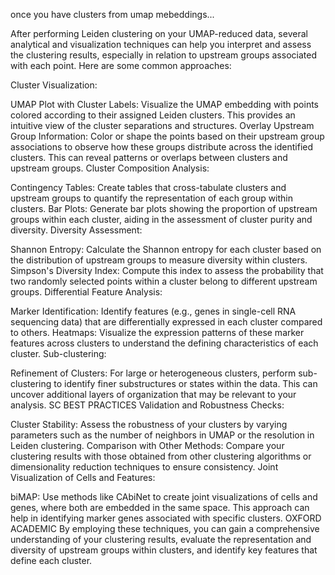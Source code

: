 once you have clusters from umap mebeddings...


After performing Leiden clustering on your UMAP-reduced data, several analytical and visualization techniques can help you interpret and assess the clustering results, especially in relation to upstream groups associated with each point. Here are some common approaches:

Cluster Visualization:

UMAP Plot with Cluster Labels: Visualize the UMAP embedding with points colored according to their assigned Leiden clusters. This provides an intuitive view of the cluster separations and structures.
Overlay Upstream Group Information: Color or shape the points based on their upstream group associations to observe how these groups distribute across the identified clusters. This can reveal patterns or overlaps between clusters and upstream groups.
Cluster Composition Analysis:

Contingency Tables: Create tables that cross-tabulate clusters and upstream groups to quantify the representation of each group within clusters.
Bar Plots: Generate bar plots showing the proportion of upstream groups within each cluster, aiding in the assessment of cluster purity and diversity.
Diversity Assessment:

Shannon Entropy: Calculate the Shannon entropy for each cluster based on the distribution of upstream groups to measure diversity within clusters.
Simpson's Diversity Index: Compute this index to assess the probability that two randomly selected points within a cluster belong to different upstream groups.
Differential Feature Analysis:

Marker Identification: Identify features (e.g., genes in single-cell RNA sequencing data) that are differentially expressed in each cluster compared to others.
Heatmaps: Visualize the expression patterns of these marker features across clusters to understand the defining characteristics of each cluster.
Sub-clustering:

Refinement of Clusters: For large or heterogeneous clusters, perform sub-clustering to identify finer substructures or states within the data. This can uncover additional layers of organization that may be relevant to your analysis. 
SC BEST PRACTICES
Validation and Robustness Checks:

Cluster Stability: Assess the robustness of your clusters by varying parameters such as the number of neighbors in UMAP or the resolution in Leiden clustering.
Comparison with Other Methods: Compare your clustering results with those obtained from other clustering algorithms or dimensionality reduction techniques to ensure consistency.
Joint Visualization of Cells and Features:

biMAP: Use methods like CAbiNet to create joint visualizations of cells and genes, where both are embedded in the same space. This approach can help in identifying marker genes associated with specific clusters. 
OXFORD ACADEMIC
By employing these techniques, you can gain a comprehensive understanding of your clustering results, evaluate the representation and diversity of upstream groups within clusters, and identify key features that define each cluster.